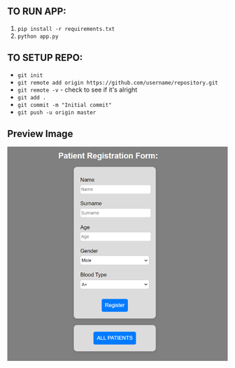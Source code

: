 ## TO RUN APP:
1. `pip install -r requirements.txt`
2. `python app.py`

## TO SETUP REPO:
- `git init`
- `git remote add origin https://github.com/username/repository.git`
- `git remote -v` - check to see if it's alright
- `git add .`
- `git commit -m "Initial commit"`
- `git push -u origin master`

## Preview Image
![Preview Image](/static/images/Preview.png)
